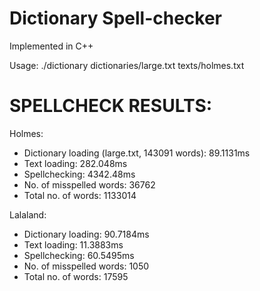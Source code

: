 <h1>Dictionary Spell-checker</h1>
<p style="font-family: "Lucida Console", monospace;">Implemented in C++</p>
<p>Usage: ./dictionary dictionaries/large.txt texts/holmes.txt<p>

<h1>SPELLCHECK RESULTS:</h1>
Holmes:
<ul>
    <li>Dictionary loading (large.txt, 143091 words): 89.1131ms</li>
    <li>Text loading: 282.048ms</li>
    <li>Spellchecking: 4342.48ms</li>
    <li>No. of misspelled words: 36762</li>
    <li>Total no. of words: 1133014</li>
</ul>
Lalaland:
<ul>
    <li>Dictionary loading: 90.7184ms</li>
    <li>Text loading: 11.3883ms</li>
    <li>Spellchecking: 60.5495ms</li>
    <li>No. of misspelled words: 1050</li>
    <li>Total no. of words: 17595</li>
</ul>
